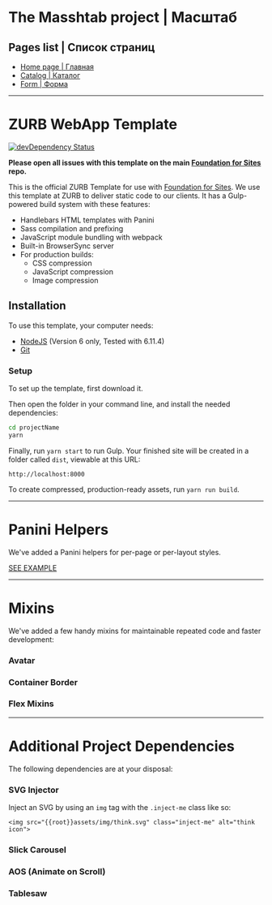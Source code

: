 # The Masshtab project | Масштаб

## Pages list | Список страниц

- [Home page | Главная](https://negodiaev.github.io/masshtab/)
- [Catalog | Каталог](https://negodiaev.github.io/masshtab/catalog.html)
- [Form | Форма](https://negodiaev.github.io/masshtab/form-page.html)

---

# ZURB WebApp Template

[![devDependency Status](https://david-dm.org/zurb/foundation-zurb-template/dev-status.svg)](https://david-dm.org/zurb/foundation-zurb-template#info=devDependencies)

**Please open all issues with this template on the main [Foundation for Sites](https://github.com/zurb/foundation-sites/issues) repo.**

This is the official ZURB Template for use with [Foundation for Sites](http://foundation.zurb.com/sites). We use this template at ZURB to deliver static code to our clients. It has a Gulp-powered build system with these features:

- Handlebars HTML templates with Panini
- Sass compilation and prefixing
- JavaScript module bundling with webpack
- Built-in BrowserSync server
- For production builds:
  - CSS compression
  - JavaScript compression
  - Image compression

## Installation

To use this template, your computer needs:

- [NodeJS](https://nodejs.org/en/) (Version 6 only, Tested with 6.11.4)
- [Git](https://git-scm.com/)

### Setup

To set up the template, first download it.

Then open the folder in your command line, and install the needed dependencies:

```bash
cd projectName
yarn
```

Finally, run `yarn start` to run Gulp. Your finished site will be created in a folder called `dist`, viewable at this URL:

```
http://localhost:8000
```

To create compressed, production-ready assets, run `yarn run build`.

---

# Panini Helpers

We've added a Panini helpers for per-page or per-layout styles.

[SEE EXAMPLE](http://notebooks.zurb.com/posts/10139362?t=f9b74287fe3ac074)

---

# Mixins

We've added a few handy mixins for maintainable repeated code and faster development:

### Avatar

### Container Border

### Flex Mixins

---

# Additional Project Dependencies

The following dependencies are at your disposal:

### SVG Injector

Inject an SVG by using an `img` tag with the `.inject-me` class like so:

`<img src="{{root}}assets/img/think.svg" class="inject-me" alt="think icon">`

### Slick Carousel

### AOS (Animate on Scroll)

### Tablesaw
